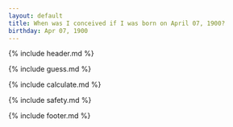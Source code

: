 ```yaml
---
layout: default
title: When was I conceived if I was born on April 07, 1900?
birthday: Apr 07, 1900
---
```


{% include header.md %}

{% include guess.md %}

{% include calculate.md %}

{% include safety.md %}

{% include footer.md %}



